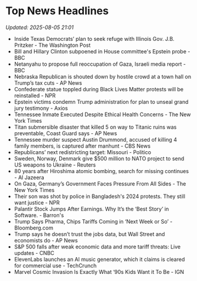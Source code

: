 # Top News Headlines

_Updated: 2025-08-05 21:01_

- Inside Texas Democrats’ plan to seek refuge with Illinois Gov. J.B. Pritzker - The Washington Post
- Bill and Hillary Clinton subpoened in House committee's Epstein probe - BBC
- Netanyahu to propose full reoccupation of Gaza, Israeli media report - BBC
- Nebraska Republican is shouted down by hostile crowd at a town hall on Trump’s tax cuts - AP News
- Confederate statue toppled during Black Lives Matter protests will be reinstalled - NPR
- Epstein victims condemn Trump administration for plan to unseal grand jury testimony - Axios
- Tennessee Inmate Executed Despite Ethical Health Concerns - The New York Times
- Titan submersible disaster that killed 5 on way to Titanic ruins was preventable, Coast Guard says - AP News
- Tennessee murder suspect Austin Drummond, accused of killing 4 family members, is captured after manhunt - CBS News
- Republicans’ next redistricting target: Missouri - Politico
- Sweden, Norway, Denmark give $500 million to NATO project to send US weapons to Ukraine - Reuters
- 80 years after Hiroshima atomic bombing, search for missing continues - Al Jazeera
- On Gaza, Germany’s Government Faces Pressure From All Sides - The New York Times
- Their son was shot by police in Bangladesh's 2024 protests. They still want justice - NPR
- Palantir Stock Jumps After Earnings. Why It’s the ‘Best Story’ in Software. - Barron's
- Trump Says Pharma, Chips Tariffs Coming in ‘Next Week or So’ - Bloomberg.com
- Trump says he doesn’t trust the jobs data, but Wall Street and economists do - AP News
- S&P 500 falls after weak economic data and more tariff threats: Live updates - CNBC
- ElevenLabs launches an AI music generator, which it claims is cleared for commercial use - TechCrunch
- Marvel Cosmic Invasion Is Exactly What ‘90s Kids Want it To Be - IGN